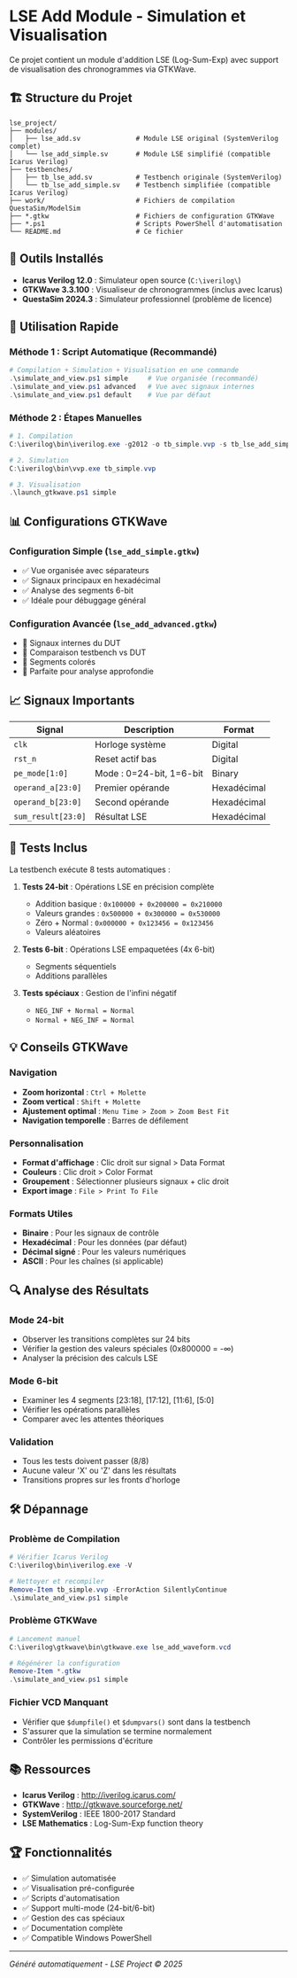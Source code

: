 # LSE Add Module - Simulation et Visualisation

Ce projet contient un module d'addition LSE (Log-Sum-Exp) avec support de visualisation des chronogrammes via GTKWave.

## 🏗️ Structure du Projet

```
lse_project/
├── modules/
│   ├── lse_add.sv              # Module LSE original (SystemVerilog complet)
│   └── lse_add_simple.sv       # Module LSE simplifié (compatible Icarus Verilog)
├── testbenches/
│   ├── tb_lse_add.sv           # Testbench originale (SystemVerilog)
│   └── tb_lse_add_simple.sv    # Testbench simplifiée (compatible Icarus Verilog)
├── work/                       # Fichiers de compilation QuestaSim/ModelSim
├── *.gtkw                      # Fichiers de configuration GTKWave
├── *.ps1                       # Scripts PowerShell d'automatisation
└── README.md                   # Ce fichier
```

## 🔧 Outils Installés

- **Icarus Verilog 12.0** : Simulateur open source (`C:\iverilog\`)
- **GTKWave 3.3.100** : Visualiseur de chronogrammes (inclus avec Icarus)
- **QuestaSim 2024.3** : Simulateur professionnel (problème de licence)

## 🚀 Utilisation Rapide

### Méthode 1 : Script Automatique (Recommandé)

```powershell
# Compilation + Simulation + Visualisation en une commande
.\simulate_and_view.ps1 simple     # Vue organisée (recommandé)
.\simulate_and_view.ps1 advanced   # Vue avec signaux internes
.\simulate_and_view.ps1 default    # Vue par défaut
```

### Méthode 2 : Étapes Manuelles

```powershell
# 1. Compilation
C:\iverilog\bin\iverilog.exe -g2012 -o tb_simple.vvp -s tb_lse_add_simple modules/lse_add_simple.sv testbenches/tb_lse_add_simple.sv

# 2. Simulation
C:\iverilog\bin\vvp.exe tb_simple.vvp

# 3. Visualisation
.\launch_gtkwave.ps1 simple
```

## 📊 Configurations GTKWave

### Configuration Simple (`lse_add_simple.gtkw`)
- ✅ Vue organisée avec séparateurs
- ✅ Signaux principaux en hexadécimal  
- ✅ Analyse des segments 6-bit
- ✅ Idéale pour débuggage général

### Configuration Avancée (`lse_add_advanced.gtkw`)
- 🔬 Signaux internes du DUT
- 🔬 Comparaison testbench vs DUT
- 🔬 Segments colorés
- 🔬 Parfaite pour analyse approfondie

## 📈 Signaux Importants

| Signal | Description | Format |
|--------|-------------|---------|
| `clk` | Horloge système | Digital |
| `rst_n` | Reset actif bas | Digital |
| `pe_mode[1:0]` | Mode : 0=24-bit, 1=6-bit | Binary |
| `operand_a[23:0]` | Premier opérande | Hexadécimal |
| `operand_b[23:0]` | Second opérande | Hexadécimal |
| `sum_result[23:0]` | Résultat LSE | Hexadécimal |

## 🧪 Tests Inclus

La testbench exécute 8 tests automatiques :

1. **Tests 24-bit** : Opérations LSE en précision complète
   - Addition basique : `0x100000 + 0x200000 = 0x210000`
   - Valeurs grandes : `0x500000 + 0x300000 = 0x530000`
   - Zéro + Normal : `0x000000 + 0x123456 = 0x123456`
   - Valeurs aléatoires

2. **Tests 6-bit** : Opérations LSE empaquetées (4x 6-bit)
   - Segments séquentiels
   - Additions parallèles

3. **Tests spéciaux** : Gestion de l'infini négatif
   - `NEG_INF + Normal = Normal`
   - `Normal + NEG_INF = Normal`

## 💡 Conseils GTKWave

### Navigation
- **Zoom horizontal** : `Ctrl + Molette`
- **Zoom vertical** : `Shift + Molette` 
- **Ajustement optimal** : `Menu Time > Zoom > Zoom Best Fit`
- **Navigation temporelle** : Barres de défilement

### Personnalisation
- **Format d'affichage** : Clic droit sur signal > Data Format
- **Couleurs** : Clic droit > Color Format
- **Groupement** : Sélectionner plusieurs signaux + clic droit
- **Export image** : `File > Print To File`

### Formats Utiles
- **Binaire** : Pour les signaux de contrôle
- **Hexadécimal** : Pour les données (par défaut)
- **Décimal signé** : Pour les valeurs numériques
- **ASCII** : Pour les chaînes (si applicable)

## 🔍 Analyse des Résultats

### Mode 24-bit
- Observer les transitions complètes sur 24 bits
- Vérifier la gestion des valeurs spéciales (0x800000 = -∞)
- Analyser la précision des calculs LSE

### Mode 6-bit 
- Examiner les 4 segments [23:18], [17:12], [11:6], [5:0]
- Vérifier les opérations parallèles
- Comparer avec les attentes théoriques

### Validation
- Tous les tests doivent passer (8/8)
- Aucune valeur 'X' ou 'Z' dans les résultats
- Transitions propres sur les fronts d'horloge

## 🛠️ Dépannage

### Problème de Compilation
```powershell
# Vérifier Icarus Verilog
C:\iverilog\bin\iverilog.exe -V

# Nettoyer et recompiler
Remove-Item tb_simple.vvp -ErrorAction SilentlyContinue
.\simulate_and_view.ps1 simple
```

### Problème GTKWave
```powershell
# Lancement manuel
C:\iverilog\gtkwave\bin\gtkwave.exe lse_add_waveform.vcd

# Régénérer la configuration
Remove-Item *.gtkw
.\simulate_and_view.ps1 simple
```

### Fichier VCD Manquant
- Vérifier que `$dumpfile()` et `$dumpvars()` sont dans la testbench
- S'assurer que la simulation se termine normalement
- Contrôler les permissions d'écriture

## 📚 Ressources

- **Icarus Verilog** : http://iverilog.icarus.com/
- **GTKWave** : http://gtkwave.sourceforge.net/
- **SystemVerilog** : IEEE 1800-2017 Standard
- **LSE Mathematics** : Log-Sum-Exp function theory

## 🏆 Fonctionnalités

- ✅ Simulation automatisée
- ✅ Visualisation pré-configurée  
- ✅ Scripts d'automatisation
- ✅ Support multi-mode (24-bit/6-bit)
- ✅ Gestion des cas spéciaux
- ✅ Documentation complète
- ✅ Compatible Windows PowerShell

---
*Généré automatiquement - LSE Project © 2025*